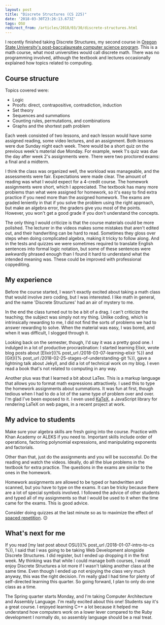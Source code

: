 ```yaml
---
layout: post
title: "Discrete Structures (CS 225)"
date: '2018-03-30T23:26:13.673Z'
tags: OSU
redirect_from: /articles/2018/03/30/discrete-structures.html
---
```


I recently finished taking Discrete Structures, my second course in [Oregon State University's post-baccalaureate computer science program](https://ecampus.oregonstate.edu/online-degrees/undergraduate/computer-science/). This is a math course, what most universities would call discrete math. There was no programming involved, although the textbook and lectures occasionally explained how topics related to computing.

## Course structure

Topics covered were:

- Logic
- Proofs: direct, contrapositive, contradiction, induction
- Set theory
- Sequences and summations
- Counting rules, permutations, and combinations
- Graphs and the shortest path problem

Each week consisted of two lessons, and each lesson would have some assigned reading, some video lectures, and an assignment. Both lessons were due Sunday night each week. There would be a short quiz on the previous week's material due Monday. For example, week 1's quiz was due the day after week 2's assignments were. There were two proctored exams: a final and a midterm.

I think the class was organized well, the workload was manageable, and the assessments were fair. Expectations were made clear. The amount of reading was what I would expect for a 4-credit course. The homework assignments were short, which I appreciated. The textbook has many more problems than what were assigned for homework, so it's easy to find extra practice if you need more than the assigned homework. The exams are graded leniently in that if you solve the problem using the right approach, but make an algebra error, the graders give you most of the points. However, you won't get a good grade if you don't understand the concepts.

The only thing I would criticize is that the course materials could be more polished. The lecturer in the videos makes some mistakes that aren't edited out, and their handwriting can be hard to read. Sometimes they gloss over steps when doing complicated algebra, making it tricky to follow along. And in the tests and quizzes we were sometimes required to translate English sentences into formal logic notation, but some of these sentences were awkwardly phrased enough than I found it hard to understand what the intended meaning was. These could be improved with professional copyediting.

## My experience

Before the course started, I wasn't exactly excited about taking a math class that would involve zero coding, but I was  interested. I like math in general, and the name 'Discrete Structures' had an air of mystery to me.

In the end the class turned out to be a bit of a drag. I can't criticize the teaching; the subject was simply not my thing. Unlike coding, which is intrinsically rewarding to me, I did not find the sorts of problems we had to answer rewarding to solve. When the material was easy, I was bored, and when it was difficult, I slogged through it.

Looking back on the semester, though, I'd say it was a pretty good one. I indulged in a lot of productive procrastination: I started learning Elixir, wrote blog posts about [Elixir]({% post_url /2018-03-07-learning-elixir %}) and [Git]({% post_url /2018-02-25-stages-of-understanding-git %}), gave a lightning talk about Jekyll, and did a lot of technical work on my blog. I even read a book that's not related to computing in any way.

Another plus was that I learned a bit about LaTex. This is a markup language that allows you to format math expressions attractively. I used this to type the homework assignments about summations. It was fun at first, though tedious when I had to do a lot of the same type of problem over and over. I'm glad I've been exposed to it. I even used [KaTeX](https://khan.github.io/KaTeX/), a JavaScript library for rendering LaTeX on web pages, in a recent project at work.

## My advice to students

Make sure your algebra skills are fresh going into the course. Practice with Khan Academy or ALEKS if you need to. Important skills include order of operations, factoring polynomial expressions, and manipulating exponents and factorials.

Other than that, just do the assignments and you will be successful. Do the reading and watch the videos. Ideally, do all the blue problems in the textbook for extra practice. The questions in the exams are similar to the ones in the homework.

Homework assignments are allowed to be typed or handwritten and scanned, but you have to type on the exams. It can be tricky because there are a lot of special symbols involved. I followed the advice of other students and typed all of my assignments so that I would be used to it when the time came for the exams. This is good advice.

Consider doing quizzes at the last minute so as to maximize the effect of [spaced repetition](https://en.wikipedia.org/wiki/Spaced_repetition). 😉

## What's next for me

If you read [my last post about OSU]({% post_url /2018-01-07-intro-to-cs %}), I said that I was going to be taking Web Development alongside Discrete Structures. I did register, but I ended up dropping it in the first week. My thinking was that while I could manage both courses, I would enjoy Discrete Structures a lot more if I wasn't taking another class at the same time. Even though I ended up not enjoying the class very much anyway, this was the right decision. I'm really glad I had time for plenty of self-directed learning this quarter. So going forward, I plan to only do one class as a time.

The Spring quarter starts Monday, and I'm taking Computer Architecture and Assembly Language. I'm really excited about this one! Students say it's a great course. I enjoyed learning C++ a lot because it helped me understand how computers work on a lower lever compared to the Ruby development I normally do, so assembly language should be a real treat.
